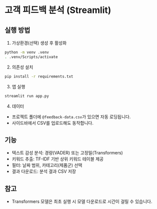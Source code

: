 # 고객 피드백 분석 (Streamlit)

## 실행 방법

1) 가상환경(선택) 생성 후 활성화
```bash
python -m venv .venv
. .venv/Scripts/activate
```

2) 의존성 설치
```bash
pip install -r requirements.txt
```

3) 앱 실행
```bash
streamlit run app.py
```

4) 데이터
- 프로젝트 폴더에 `@feedback-data.csv`가 있으면 자동 로딩됩니다.
- 사이드바에서 CSV를 업로드해도 동작합니다.

## 기능
- 텍스트 감성 분석: 경량(VADER) 또는 고정밀(Transformers)
- 키워드 추출: TF-IDF 기반 상위 키워드 테이블 제공
- 필터: 날짜 범위, 카테고리(제품군) 선택
- 결과 다운로드: 분석 결과 CSV 저장

## 참고
- Transformers 모델은 최초 실행 시 모델 다운로드로 시간이 걸릴 수 있습니다.

